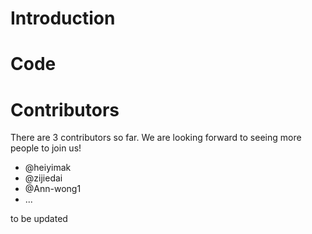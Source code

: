 # Introduction


# Code
 

# Contributors
There are 3 contributors so far. We are looking forward to seeing more people to join us!
* @heiyimak
* @zijiedai
* @Ann-wong1
* ...

to be updated
